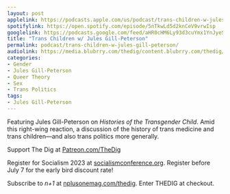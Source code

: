 ```yaml
---
layout: post
applelink: https://podcasts.apple.com/us/podcast/trans-children-w-jules-gill-peterson/id1043245989?i=1000612895722
spotifylink: https://open.spotify.com/episode/5nTkwLd5d2knCeV9vrwIsp
googlelink: https://podcasts.google.com/feed/aHR0cHM6Ly93d3cuYmx1YnJyeS5jb20vZmVlZHMvdGhlZGlnLnhtbA/episode/aHR0cHM6Ly90aGVkaWcuYmx1YnJyeS5uZXQvP3A9MjQwOQ?sa=X&ved=0CAUQkfYCahcKEwi44f7r1b-AAxUAAAAAHQAAAAAQNg
title: "Trans Children w/ Jules Gill-Peterson"
permalink: podcast/trans-children-w-jules-gill-peterson/
audiolink: https://media.blubrry.com/thedig/content.blubrry.com/thedig/The_Dig-EP_404-Gill-Peterson.mp3
categories:
- Gender
- Jules Gill-Peterson
- Queer Theory
- Sex
- Trans Politics
tags:
- Jules Gill-Peterson
---
```


Featuring Jules Gill-Peterson on *Histories of the Transgender Child*. Amid this right-wing reaction, a discussion of the history of trans medicine and trans children—and also trans politics more generally.

Support The Dig at [Patreon.com/TheDig](http://Patreon.com/TheDig)

Register for Socialism 2023 at [socialismconference.org](http://socialismconference.org). Register before July 7 for the early bird discount rate!

Subscribe to *n+1* at [nplusonemag.com/thedig](http://nplusonemag.com/thedig). Enter THEDIG at checkout.


